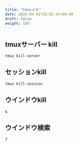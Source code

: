```yaml
---
title: "tmuxメモ"
date: 2020-04-01T16:02:41+09:00
draft: false
weight: 100
---
```



## tmuxサーバー kill

```
tmux kill-server
```

## セッションkill

```
tmux kill-session
```

## ウインドウkill

```
&
```

## ウインドウ検索

```
f
```

